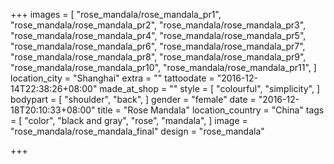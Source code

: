 +++
images = [
"rose_mandala/rose_mandala_pr1",
"rose_mandala/rose_mandala_pr2",
"rose_mandala/rose_mandala_pr3",
"rose_mandala/rose_mandala_pr4",
"rose_mandala/rose_mandala_pr5",
"rose_mandala/rose_mandala_pr6",
"rose_mandala/rose_mandala_pr7",
"rose_mandala/rose_mandala_pr8",
"rose_mandala/rose_mandala_pr9",
"rose_mandala/rose_mandala_pr10",
"rose_mandala/rose_mandala_pr11",
]
location_city = "Shanghai"
extra = ""
tattoodate = "2016-12-14T22:38:26+08:00"
made_at_shop = ""
style = [
  "colourful",
  "simplicity",
]
bodypart = [
  "shoulder",
  "back",
]
gender = "female"
date = "2016-12-18T20:10:33+08:00"
title = "Rose Mandala"
location_country = "China"
tags = [
  "color",
  "black and gray",
  "rose",
  "mandala",
]
image = "rose_mandala/rose_mandala_final"
design = "rose_mandala"

+++
